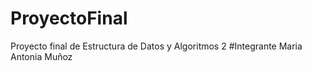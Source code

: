 # ProyectoFinal
Proyecto final de Estructura de Datos y Algoritmos 2
#Integrante
Maria Antonia Muñoz
